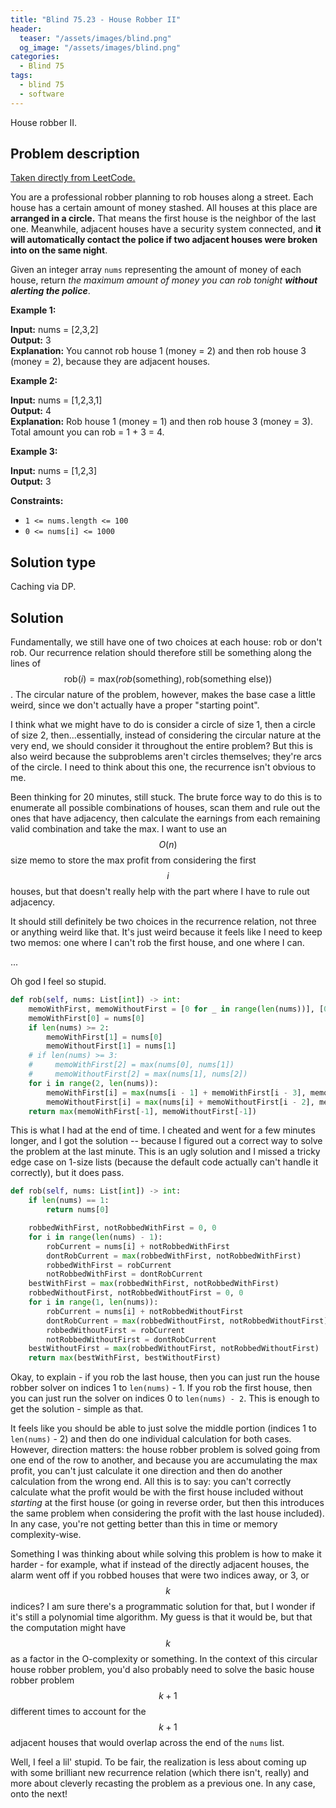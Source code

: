 ```yaml
---
title: "Blind 75.23 - House Robber II"
header:
  teaser: "/assets/images/blind.png"
  og_image: "/assets/images/blind.png"
categories: 
  - Blind 75
tags:
  - blind 75
  - software
---
```


House robber II.

## Problem description

[Taken directly from LeetCode.](https://leetcode.com/problems/house-robber-ii/)

You are a professional robber planning to rob houses along a street. Each house has a certain amount of money stashed. All houses at this place are **arranged in a circle.** That means the first house is the neighbor of the last one. Meanwhile, adjacent houses have a security system connected, and **it will automatically contact the police if two adjacent houses were broken into on the same night**.

Given an integer array `nums` representing the amount of money of each house, return _the maximum amount of money you can rob tonight **without alerting the police**_.

**Example 1:**

**Input:** nums = \[2,3,2\] \
**Output:** 3 \
**Explanation:** You cannot rob house 1 (money = 2) and then rob house 3 (money = 2), because they are adjacent houses.

**Example 2:**

**Input:** nums = \[1,2,3,1\] \
**Output:** 4 \
**Explanation:** Rob house 1 (money = 1) and then rob house 3 (money = 3).
Total amount you can rob = 1 + 3 = 4.

**Example 3:**

**Input:** nums = \[1,2,3\] \
**Output:** 3

**Constraints:**

*   `1 <= nums.length <= 100`
*   `0 <= nums[i] <= 1000`

## Solution type

Caching via DP.

## Solution

Fundamentally, we still have one of two choices at each house: rob or don't rob. Our recurrence relation should therefore still be something along the lines of $$\textrm{rob}(i) = \textrm{max}(rob(\textrm{something}), \textrm{rob}(\textrm{something else}))$$. The circular nature of the problem, however, makes the base case a little weird, since we don't actually have a proper "starting point". 

I think what we might have to do is consider a circle of size 1, then a circle of size 2, then...essentially, instead of considering the circular nature at the very end, we should consider it throughout the entire problem? But this is also weird because the subproblems aren't circles themselves; they're arcs of the circle. I need to think about this one, the recurrence isn't obvious to me.

Been thinking for 20 minutes, still stuck. The brute force way to do this is to enumerate all possible combinations of houses, scan them and rule out the ones that have adjacency, then calculate the earnings from each remaining valid combination and take the max. I want to use an $$O(n)$$ size memo to store the max profit from considering the first $$i$$ houses, but that doesn't really help with the part where I have to rule out adjacency.

It should still definitely be two choices in the recurrence relation, not three or anything weird like that. It's just weird because it feels like I need to keep two memos: one where I can't rob the first house, and one where I can. 

...

Oh god I feel so stupid.

```python
def rob(self, nums: List[int]) -> int:
    memoWithFirst, memoWithoutFirst = [0 for _ in range(len(nums))], [0 for _ in range(len(nums))]
    memoWithFirst[0] = nums[0]
    if len(nums) >= 2:
        memoWithFirst[1] = nums[0]
        memoWithoutFirst[1] = nums[1]
    # if len(nums) >= 3:
    #     memoWithFirst[2] = max(nums[0], nums[1])
    #     memoWithoutFirst[2] = max(nums[1], nums[2])
    for i in range(2, len(nums)):
        memoWithFirst[i] = max(nums[i - 1] + memoWithFirst[i - 3], memoWithFirst[i - 1])
        memoWithoutFirst[i] = max(nums[i] + memoWithoutFirst[i - 2], memoWithoutFirst[i - 1])
    return max(memoWithFirst[-1], memoWithoutFirst[-1])
```

This is what I had at the end of time. I cheated and went for a few minutes longer, and I got the solution -- because I figured out a correct way to solve the problem at the last minute. This is an ugly solution and I missed a tricky edge case on 1-size lists (because the default code actually can't handle it correctly), but it does pass.

```python
def rob(self, nums: List[int]) -> int:
    if len(nums) == 1:
        return nums[0]

    robbedWithFirst, notRobbedWithFirst = 0, 0
    for i in range(len(nums) - 1):
        robCurrent = nums[i] + notRobbedWithFirst 
        dontRobCurrent = max(robbedWithFirst, notRobbedWithFirst)
        robbedWithFirst = robCurrent
        notRobbedWithFirst = dontRobCurrent
    bestWithFirst = max(robbedWithFirst, notRobbedWithFirst)
    robbedWithoutFirst, notRobbedWithoutFirst = 0, 0
    for i in range(1, len(nums)):
        robCurrent = nums[i] + notRobbedWithoutFirst 
        dontRobCurrent = max(robbedWithoutFirst, notRobbedWithoutFirst)
        robbedWithoutFirst = robCurrent
        notRobbedWithoutFirst = dontRobCurrent
    bestWithoutFirst = max(robbedWithoutFirst, notRobbedWithoutFirst)
    return max(bestWithFirst, bestWithoutFirst)
```

Okay, to explain - if you rob the last house, then you can just run the house robber solver on indices 1 to `len(nums)` - 1. If you rob the first house, then you can just run the solver on indices 0 to `len(nums) - 2`. This is enough to get the solution - simple as that. 

It feels like you should be able to just solve the middle portion (indices 1 to `len(nums)` - 2) and then do one individual calculation for both cases. However, direction matters: the house robber problem is solved going from one end of the row to another, and because you are accumulating the max profit, you can't just calculate it one direction and then do another calculation from the wrong end. All this is to say: you can't correctly calculate what the profit would be with the first house included without *starting* at the first house (or going in reverse order, but then this introduces the same problem when considering the profit with the last house included). In any case, you're not getting better than this in time or memory complexity-wise. 

Something I was thinking about while solving this problem is how to make it harder - for example, what if instead of the directly adjacent houses, the alarm went off if you robbed houses that were two indices away, or 3, or $$k$$ indices? I am sure there's a programmatic solution for that, but I wonder if it's still a polynomial time algorithm. My guess is that it would be, but that the computation might have $$k$$ as a factor in the O-complexity or something. In the context of this circular house robber problem, you'd also probably need to solve the basic house robber problem $$k + 1$$ different times to account for the $$k + 1$$ adjacent houses that would overlap across the end of the `nums` list. 

Well, I feel a lil' stupid. To be fair, the realization is less about coming up with some brilliant new recurrence relation (which there isn't, really) and more about cleverly recasting the problem as a previous one. In any case, onto the next!
